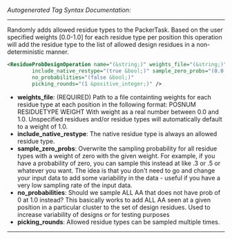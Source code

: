 <!-- THIS IS AN AUTOGENERATED FILE: Don't edit it directly, instead change the schema definition in the code itself. -->

_Autogenerated Tag Syntax Documentation:_

---
Randomly adds allowed residue types to the PackerTask. Based on the user specified weights [0.0-1.0] for each residue type per position this operation will add the residue type to the list of allowed design residues in a non-deterministic manner.

```xml
<ResidueProbDesignOperation name="(&string;)" weights_file="(&string;)"
        include_native_restype="(true &bool;)" sample_zero_probs="(0.0 &real;)"
        no_probabilities="(false &bool;)"
        picking_rounds="(1 &positive_integer;)" />
```

-   **weights_file**: (REQUIRED) Path to a file containting weights for each residue type at each position in the following format:
POSNUM RESIDUETYPE WEIGHT
With weight as a real number between 0.0 and 1.0. Unspecified residues and/or residue types will automatically default to a weight of 1.0.
-   **include_native_restype**: The native residue type is always an allowed residue type.
-   **sample_zero_probs**: Overwrite the sampling probability for all residue types with a weight of zero with the given weight. For example, if you have a probability of zero, you can sample this instead at like .3 or .5 or whatever you want. The idea is that you don't need to go and change your input data to add some variability in the data - useful if you have a very low sampling rate of the input data.
-   **no_probabilities**: Should we sample ALL AA that does not have prob of 0 at 1.0 instead?  This basically works to add ALL AA seen at a given position in a particular cluster to the set of design residues.  Used to increase variability of designs or for testing purposes
-   **picking_rounds**: Allowed residue types can be sampled multiple times.

---
